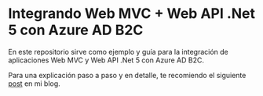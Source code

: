 # Integrando Web MVC + Web API .Net 5 con Azure AD B2C

En este repositorio sirve como ejemplo y guía para la integración de aplicaciones Web MVC y Web API .Net 5 con Azure AD B2C.

Para una explicación paso a paso y en detalle, te recomiendo el siguiente [post](https://facutherock.net/integrando-web-mvc-web-api-net-5-con-azure-ad-b2c/) en mi blog.
